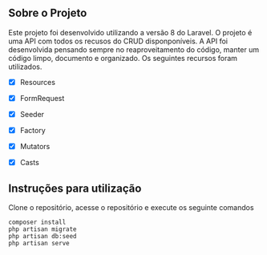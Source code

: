 ## Sobre o Projeto

Este projeto foi desenvolvido utilizando a versão 8 do Laravel.
O projeto é uma API com todos os recusos do CRUD disponponíveis. A API foi desenvolvida pensando sempre no 
reaproveitamento do código, manter um código limpo, documento e organizado.
Os seguintes recursos foram utilizados.

- [x] Resources
- [x] FormRequest
- [x] Seeder
- [x] Factory
- [x] Mutators
- [x] Casts


## Instruções para utilização

<p>Clone o repositório, acesse o repositório e execute os seguinte comandos  </p>

```composer install```
</br>
```php artisan migrate```
</br>
```php artisan db:seed``` 
</br>
```php artisan serve```
</br>
